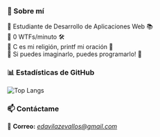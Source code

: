 ### 🚀 Sobre mí  
🔸 Estudiante de Desarrollo de Aplicaciones Web 📚<br>
🔸 0 WTFs/minuto 🛠<br>
🔸 C es mi religión, printf mi oración 🙌<br>
🔸 Si puedes imaginarlo, puedes programarlo! 💫

### 📊 Estadísticas de GitHub
![Top Langs](https://github-readme-stats.vercel.app/api/top-langs/?username=EduardoDavilaZ&layout=compact&theme=radical)  

### 📫 Contáctame
📧 **Correo:** _[edavilazevallos@gmail.com](mailto:edavilazevallos@gmail.com)_
